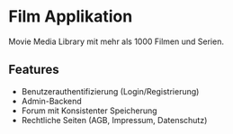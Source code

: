 # Film Applikation

Movie Media Library mit mehr als 1000 Filmen und Serien.

## Features

- Benutzerauthentifizierung (Login/Registrierung)
- Admin-Backend
- Forum mit Konsistenter Speicherung
- Rechtliche Seiten (AGB, Impressum, Datenschutz)
